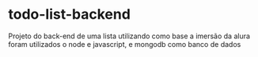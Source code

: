 # todo-list-backend
Projeto do back-end de uma lista utilizando como base a imersão da alura
foram utilizados o node e javascript, e mongodb como banco de dados
